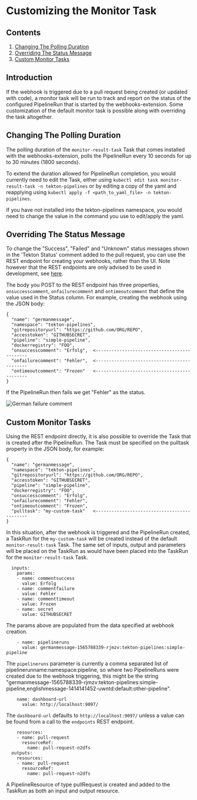 # Customizing the Monitor Task

## Contents

1. [Changing The Polling Duration](#changing-the-polling-duration)
2. [Overriding The Status Message](#overriding-the-status-message)
3. [Custom Monitor Tasks](#custom-monitor-tasks)

## Introduction

If the webhook is triggered due to a pull request being created (or updated with code), a monitor task will be run to track and report on the status of the configured PipelineRun that is started by the webhooks-extension.  Some customization of the default monitor task is possible along with overriding the task altogether.


## Changing The Polling Duration

The polling duration of the `monitor-result-task` Task that comes installed with the webhooks-extension, polls the PipelineRun every 10 seconds for up to 30 minutes (1800 seconds).

To extend the duration allowed for PipelineRun completion, you would currently need to edit the Task, either using `kubectl edit task monitor-result-task -n tekton-pipelines` or by editing a copy of the yaml and reapplying using `kubectl apply -f <path_to_yaml_file> -n tekton-pipelines`.

If you have not installed into the tekton-pipelines namespace, you would need to change the value in the command you use to edit/apply the yaml.


## Overriding The Status Message

To change the "Success", "Failed" and "Unknown" status messages shown in the 'Tekton Status' comment added to the pull request, you can use the REST endpoint for creating your webhooks, rather than the UI.  Note however that the REST endpoints are only advised to be used in development, see [here](../DEVELOPMENT.md).

The body you POST to the REST endpoint has three properties, `onsuccesscomment`, `onfailurecomment` and `ontimeoutcomment` that define the value used in the Status column.  For example, creating the webhook using the JSON body:

```
{
  "name": "germanmessage",
  "namespace": "tekton-pipelines",
  "gitrepositoryurl": "https://github.com/ORG/REPO",
  "accesstoken": "GITHUBSECRET",
  "pipeline": "simple-pipeline",
  "dockerregistry": "FOO",
  "onsuccesscomment": "Erfolg",  <--------------------------------------------
  "onfailurecomment": "Fehler",  <--------------------------------------------
  "ontimeoutcomment": "Frozen"   <--------------------------------------------
}
```

If the PipelineRun then fails we get "Fehler" as the status.

![German failure comment](./images/germanComment.png?raw=true "German failure comment on GitHub pull request")


## Custom Monitor Tasks

Using the REST endpoint directly, it is also possible to override the Task that is created after the PipelineRun.  The Task must be specified on the pulltask property in the JSON body, for example:

```
{
  "name": "germanmessage",
  "namespace": "tekton-pipelines",
  "gitrepositoryurl": "https://github.com/ORG/REPO",
  "accesstoken": "GITHUBSECRET",
  "pipeline": "simple-pipeline",
  "dockerregistry": "FOO",
  "onsuccesscomment": "Erfolg",
  "onfailurecomment": "Fehler",
  "ontimeoutcomment": "Frozen",
  "pulltask": "my-custom-task"   <--------------------------------------------
}
```

In this situation, after the webhook is triggered and the PipelineRun created, a TaskRun for the `my-custom-task` will be created instead of the default `monitor-result-task` Task.  The same set of inputs, output and parameters will be placed on the TaskRun as would have been placed into the TaskRun for the  `monitor-result-task` Task.

```
  inputs:
    params:
    - name: commentsuccess
      value: Erfolg
    - name: commentfailure
      value: Fehler
    - name: commenttimeout
      value: Frozen
    - name: secret
      value: GITHUBSECRET
```

The params above are populated from the data specified at webhook creation.

```
    - name: pipelineruns
      value: germanmessage-1565788339-rjmzv:tekton-pipelines:simple-pipeline
```

The `pipelineruns` parameter is currently a comma separated list of pipelinerunname:namespace:pipeline, so where two PipelineRuns were created due to the webhook triggering, this might be the string "germanmessage-1565788339-rjmzv:tekton-pipelines:simple-pipeline,englishmessage-1414141452-uwntd:default:other-pipeline".

``` 
    name: dashboard-url
      value: http://localhost:9097/
```

The `dashboard-url` defaults to `http://localhost:9097/` unless a value can be found from a call to the `endpoints` REST endpoint.

```
    resources:
    - name: pull-request
      resourceRef:
        name: pull-request-n2dfs
  outputs:
    resources:
    - name: pull-request
      resourceRef:
        name: pull-request-n2dfs
```

A PipelineResource of type pullRequest is created and added to the TaskRun as both an input and output resource.